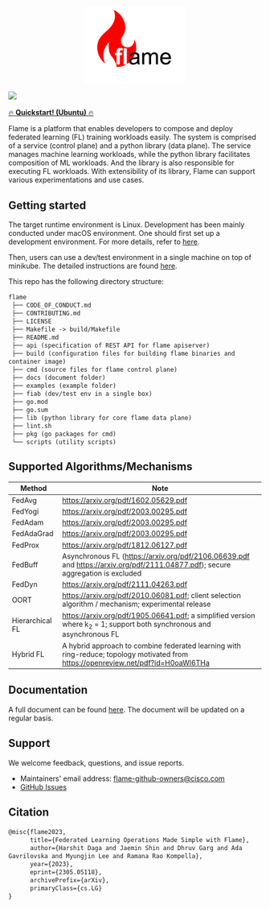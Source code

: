 <p align="center"><img src="docs/images/logo.png" alt="flame logo" width="200"/></p>

[![](https://img.shields.io/badge/Flame-Join%20Slack-brightgreen)](https://join.slack.com/t/flame-slack/shared_invite/zt-1mprreo9z-FmpGb1UPi43JOFJKyhIqAQ)

[:fire: **Quickstart! (Ubuntu)** :fire:](docs/quickstart-ubuntu.md)

Flame is a platform that enables developers to compose and deploy federated learning (FL) training workloads easily.
The system is comprised of a service (control plane) and a python library (data plane).
The service manages machine learning workloads, while the python library facilitates composition of ML workloads.
And the library is also responsible for executing FL workloads.
With extensibility of its library, Flame can support various experimentations and use cases.

## Getting started
The target runtime environment is Linux. Development has been mainly conducted under macOS environment.
One should first set up a development environment.
For more details, refer to [here](docs/02-getting-started.md).

Then, users can use a dev/test environment in a single machine on top of minikube.
The detailed instructions are found [here](docs/03-fiab.md).

This repo has the following directory structure:
```
flame
 ├── CODE_OF_CONDUCT.md
 ├── CONTRIBUTING.md
 ├── LICENSE
 ├── Makefile -> build/Makefile
 ├── README.md
 ├── api (specification of REST API for flame apiserver)
 ├── build (configuration files for building flame binaries and container image)
 ├── cmd (source files for flame control plane)
 ├── docs (document folder)
 ├── examples (example folder)
 ├── fiab (dev/test env in a single box)
 ├── go.mod
 ├── go.sum
 ├── lib (python library for core flame data plane)
 ├── lint.sh
 ├── pkg (go packages for cmd)
 └── scripts (utility scripts)
```

## Supported Algorithms/Mechanisms

| Method          | Note                                                                                                                               |
|-----------------|------------------------------------------------------------------------------------------------------------------------------------|
| FedAvg          | https://arxiv.org/pdf/1602.05629.pdf                                                                                               |
| FedYogi         | https://arxiv.org/pdf/2003.00295.pdf                                                                                               |
| FedAdam         | https://arxiv.org/pdf/2003.00295.pdf                                                                                               |
| FedAdaGrad      | https://arxiv.org/pdf/2003.00295.pdf                                                                                               |
| FedProx         | https://arxiv.org/pdf/1812.06127.pdf                                                                                               |
| FedBuff         | Asynchronous FL (https://arxiv.org/pdf/2106.06639.pdf and https://arxiv.org/pdf/2111.04877.pdf); secure aggregation is excluded    |
| FedDyn          | https://arxiv.org/pdf/2111.04263.pdf                                                                                               |
| OORT            | https://arxiv.org/pdf/2010.06081.pdf; client selection algorithm / mechanism; experimental release                                 |
| Hierarchical FL | https://arxiv.org/pdf/1905.06641.pdf; a simplified version where k<sub>2</sub> = 1; support both synchronous and asynchronous FL   |
| Hybrid FL       | A hybrid approach to combine federated learning with ring-reduce; topology motivated from https://openreview.net/pdf?id=H0oaWl6THa |


## Documentation

A full document can be found [here](docs/README.md). The document will be updated on a regular basis.

## Support

We welcome feedback, questions, and issue reports.

* Maintainers' email address: <flame-github-owners@cisco.com>
* [GitHub Issues](https://github.com/cisco-open/flame/issues/new/choose)

## Citation

```
@misc{flame2023,
      title={Federated Learning Operations Made Simple with Flame}, 
      author={Harshit Daga and Jaemin Shin and Dhruv Garg and Ada Gavrilovska and Myungjin Lee and Ramana Rao Kompella},
      year={2023},
      eprint={2305.05118},
      archivePrefix={arXiv},
      primaryClass={cs.LG}
}
```
